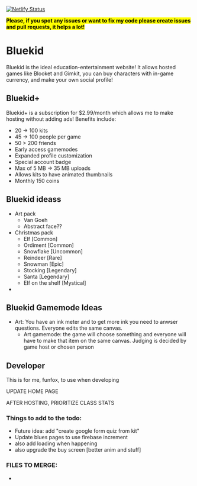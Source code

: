 [![Netlify Status](https://api.netlify.com/api/v1/badges/31f7f34d-4bb2-4c31-8c2a-29dedeabb14a/deploy-status)](https://app.netlify.com/sites/bluekid/deploys)

<mark>**Please, if you spot any issues or want to fix my code please create issues and pull requests, it helps a lot!**</mark>

# Bluekid
Bluekid is the ideal education-entertainment website! It allows hosted games like Blooket and Gimkit, you can buy characters with in-game currency, and make your own social profile!

## Bluekid+
Bluekid+ is a subscription for $2.99/month which allows me to make hosting without adding ads! Benefits include:
- 20 -> 100 kits
- 45 -> 100 people per game
- 50 > 200 friends
- Early access gamemodes
- Expanded profile customization
- Special account badge
- Max of 5 MB -> 35 MB uploads
- Allows kits to have animated thumbnails
- Monthly 150 coins

## Bluekid ideass
- Art pack
  - Van Goeh
  - Abstract face??
- Christmas pack
  - Elf [Common]
  - Ordiment [Common]
  - Snowflake [Uncommon]
  - Reindeer [Rare]
  - Snowman [Epic]
  - Stocking [Legendary]
  - Santa [Legendary]
  - Elf on the shelf [Mystical]
- 

## Bluekid Gamemode Ideas
- Art: You have an ink meter and to get more ink you need to anwser questions. Everyone edits the same canvas.
  - Art gamemode: the game will choose something and everyone will have to make that item on the same canvas. Judging is decided by game host or chosen person

## Developer
This is for me, funfox, to use when developing 

UPDATE HOME PAGE

AFTER HOSTING, PRIORITIZE CLASS STATS

### Things to add to the todo:
- Future idea: add "create google form quiz from kit"
- Update blues pages to use firebase increment
- also add loading when happening
- also upgrade the buy screen [better anim and stuff]

### FILES TO MERGE:
- 
